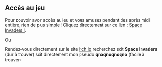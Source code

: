 ## Accès au jeu
Pour pouvoir avoir accès au jeu et vous amusez pendant des après midi entière, rien de plus simple !
Cliquez directement sur ce lien : [Space Invaders !](https://qnoqnoqnoqno.itch.io/space-invaders).

Ou 

Rendez-vous directement sur le site [Itch.io](https://itch.io/) recherchez soit **Space Invaders** (dur à trouver) soit directement mon pseudo **qnoqnoqnoqno** (facile à trouver)  
